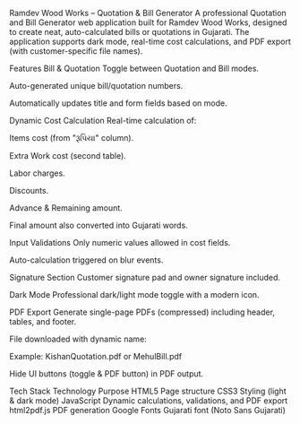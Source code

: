  Ramdev Wood Works – Quotation & Bill Generator
A professional Quotation and Bill Generator web application built for Ramdev Wood Works, designed to create neat, auto-calculated bills or quotations in Gujarati. The application supports dark mode, real-time cost calculations, and PDF export (with customer-specific file names).

 Features
 Bill & Quotation
Toggle between Quotation and Bill modes.

Auto-generated unique bill/quotation numbers.

Automatically updates title and form fields based on mode.

 Dynamic Cost Calculation
Real-time calculation of:

Items cost (from "રૂપિયા" column).

Extra Work cost (second table).

Labor charges.

Discounts.

Advance & Remaining amount.

Final amount also converted into Gujarati words.

 Input Validations
Only numeric values allowed in cost fields.

Auto-calculation triggered on blur events.

 Signature Section
Customer signature pad and owner signature included.

 Dark Mode
Professional dark/light mode toggle with a modern icon.

 PDF Export
Generate single-page PDFs (compressed) including header, tables, and footer.

File downloaded with dynamic name:

Example: KishanQuotation.pdf or MehulBill.pdf

Hide UI buttons (toggle & PDF button) in PDF output.

 Tech Stack
Technology	Purpose
HTML5	Page structure
CSS3	Styling (light & dark mode)
JavaScript	Dynamic calculations, validations, and PDF export
html2pdf.js	PDF generation
Google Fonts	Gujarati font (Noto Sans Gujarati)